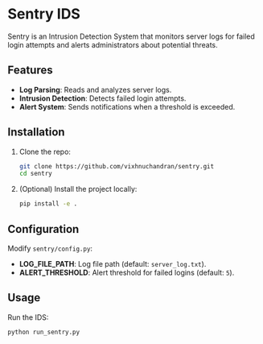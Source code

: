 # Sentry IDS

Sentry is an Intrusion Detection System that monitors server logs for failed login attempts and alerts administrators about potential threats.

## Features

- **Log Parsing**: Reads and analyzes server logs.
- **Intrusion Detection**: Detects failed login attempts.
- **Alert System**: Sends notifications when a threshold is exceeded.

## Installation

1. Clone the repo:

    ```bash
    git clone https://github.com/vixhnuchandran/sentry.git
    cd sentry
    ```

2. (Optional) Install the project locally:

    ```bash
    pip install -e .
    ```

## Configuration

Modify `sentry/config.py`:

- **LOG_FILE_PATH**: Log file path (default: `server_log.txt`).
- **ALERT_THRESHOLD**: Alert threshold for failed logins (default: `5`).

## Usage

Run the IDS:

```bash
python run_sentry.py

